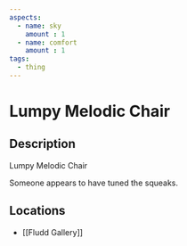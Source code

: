 ```yaml
---
aspects: 
  - name: sky
    amount : 1
  - name: comfort
    amount : 1
tags:
  - thing
---
```


# Lumpy Melodic Chair

## Description
Lumpy Melodic Chair

Someone appears to have tuned the squeaks.
## Locations
- [[Fludd Gallery]]